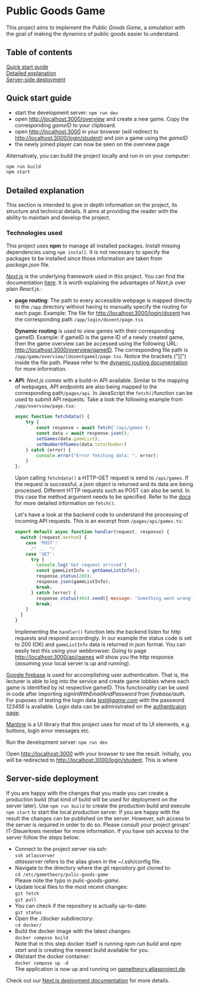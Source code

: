 # Public Goods Game

This project aims to implement the *Public Goods Game*, a simulation with the goal of making the dynamics of public goods easier to
understand.

## Table of contents
[Quick start guide](#quick-start-guide)\
[Detailed explanation](#detailed-explanation)\
[Server-side deployment](#server-side-deployment)


## Quick start guide

- start the development server: `npm run dev`
- open [http://localhost:3000/overview](http://localhost:3000/overview) and create a new game. Copy the corresponding *gameID*
to your clipboard.
- open [http://localhost:3000](http://localhost:3000) in your browser (will redirect to [http://localhost:3000/login/student](http://localhost:3000/login/student)) and join a game using the *gameID*
- the newly joined player can now be seen on the overview page 

Alternatively, you can build the project locally and run in on your computer:
```bash
npm run build
npm start
```

## Detailed explanation

This section is intended to give in depth information on the project, its structure and technical details. It aims
at providing the reader with the ability to maintain and develop the project.

### Technologies used

This project uses **npm** to manage all installed packages. Install missing dependencies using `npm install`. It is not necessary
to specify the packages to be installed since those information are taken from *package.json* file.

[*Next.js*](https://nextjs.org/) is the underlying framework used in this project. You can find the documentation [here](https://nextjs.org/docs).
It is worth explaining the advantages of *Next.js* over plain *React.js.*:
- **page routing**:
The path to every accessible webpage is mapped directly to the `/app` directory without having to manually specify the routing 
for each page. Example: The file for [http://localhost:3000/login/dozent](http://localhost:3000/login/dozent) has the corresponding
path `/app/login/dozent/page.tsx`.

  **Dynamic routing** is used to view games with their corresponding gameID. Example: if gameID is the game ID of a newly created game,
  then the game overview can be accessed using the following URL: [http://localhost:3000/overview/gameID](http://localhost:3000/overview/~<gameID~).
  The corresponding file path is `/app/game/overview/[dozentgame]/page.tsx`. Notice the brackets ("[]") inside the file path.
  Please refer to the [dynamic routing documentation](https://nextjs.org/docs/app/building-your-application/routing/dynamic-routes) for more information.
  

- **API**:
*Next.js* comes with a build-in API available. Similar to the mapping of webpages, API endpoints are also being mapped
to the corresponding path`/pages/api`. In JavaScript the `fetch()`function can be used to submit API requests. Take a look
the following example from `/app/overview/page.tsx`: 
    ```javascript
    async function fetchdata() {
        try {
            const response = await fetch('/api/games');
            const data = await response.json();
            setGames(data.gameList);
            setNumberOfGames(data.totalNumber)
        } catch (error) {
            console.error("Error fetching data: ", error);
        }
    };
    ```
  Upon calling `fetchdata()` a HTTP-GET request is send to `/api/games`. If the request is successful, a json object is
  returned and its data are being processed.
  Different HTTP requests such as POST can also be send. In this case the method argument needs to be specified. Refer to the [docs](https://developer.mozilla.org/en-US/docs/Web/API/Fetch_API/Using_Fetch) for more detailed information on `fetch()`.
  
  Let's have a look at the backend code to understand the processing of incoming API requests. This is an excerpt from `/pages/api/games.ts`:
  ```javascript
  export default async function handler(request, response) {
    switch (request.method) {
      case 'POST':
        /* ... */
      case 'GET':
        try {
          console.log('Get request arrived')
          const gameListInfo = getGameListInfo();
          response.status(200);
          response.json(gameListInfo);
          break;
        } catch (error) {
          response.status(404).send({ message: 'Something went wrong' });
          break;
      }
    }
  }
   ```
  Implementing the `handler()` function lets the backend listen for http requests and respond accordingly. In our example
  the status code is set to 200 (OK) and `gameListInfo` data is returned in json format. You can easily test this using 
  your webbrowser. Going to page [http://localhost:3000/api/games](http://localhost:3000/api/games) will show you the http
  response (assuming your local server is up and running).

[Google firebase](https://console.firebase.google.com/project/gametheory-leibniz-fh/overview) is used for accomplishing
user authentication. That is, the lecturer is able to log into the service and create game lobbies where each
game is identified by ist respective gameID. This functionality can be used in code after importing
*signInWithEmailAndPassword* from *firebase/auth*. For puposes of testing the login data
*test@game.com* with the password *123456* is available. Login data can be administrated on the
[authenticaion page](https://console.firebase.google.com/project/gametheory-leibniz-fh/authentication/users).


[Mantine](https://mantine.dev/) is a UI library that this project uses for most of its UI elements, e.g. buttons, login error
messages etc.  

Run the development server: `npm run dev`

Open [http://localhost:3000](http://localhost:3000) with your browser to see the result. Initially, you will be redirected
to [http://localhost:3000/login/student](http://localhost:3000/login/student). This is where 


## Server-side deployment
If you are happy with the changes that you made you can create a
production build (that kind of build will be used for deployment on the server later).
Use `npm run build` to create the production build and
execute `npm start` to start the local production server. If you are happy
with the result the changes can be published on the server. However, ssh access to
the server is required in order to do so. Please consult your project groups' IT-Steuerkreis
member for more information.
If you have ssh access to the server follow the steps below:
- Connect to the project server via ssh:\
  `ssh atlasserver`\
  *atlasserver* refers to the alias given in the ~/.ssh/config file.
- Navigate to the directory where the git repository got cloned to:\
  `cd /etc/gametheory/pulic-goods-game`\
  Please note the typo in *pulic-goods-game*.
- Update local files to the most recent changes:\
`git fetch`\
`git pull`
- You can check if the repository is actually up-to-date:\
`git status`
- Open the ./docker subdirectory:\
`cd docker/`
- Build the docker image with the latest changes:\
`docker compose build`\
Note that in this step docker itself is running *npm run build* and *npm start*
and is creating the newest build available for you.
- (Re)start the docker container:\
`docker compose up -d`\
The application is now up and running on [gametheory.atlasproject.de](https://gametheory.atlasproject.de).

Check out our [Next.js deployment documentation](https://nextjs.org/docs/deployment) for more details.

